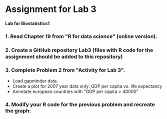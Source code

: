 # Assignment for Lab 3
#### Lab for Biostatistics1

### 1. Read Chapter 19 from "R for data science" (online version).

### 2. Create a GitHub repository Lab3 (ﬁles with R code for the assignment should be added to this repository)

### 3. Complete Problem 2 from "Activity for Lab 3".
  * Load gapminder data.
  * Create a plot for 2007 year data only: GDP per capita vs. life expectancy
  * Annotate european countries with "GDP per capita > 40000"

### 4. Modify your R code for the previous problem and recreate the graph:
